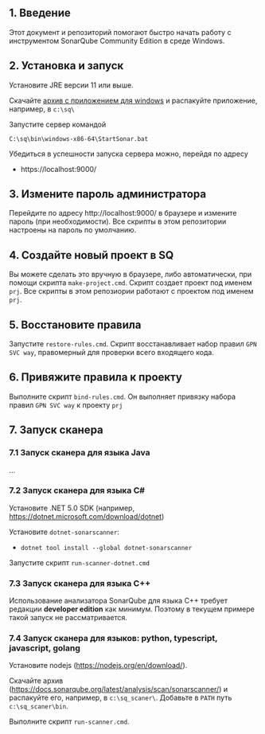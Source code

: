 ## 1. Введение

Этот документ и репозиторий помогают быстро начать работу с инструментом SonarQube Community Edition в среде Windows.

## 2. Установка и запуск

Установите JRE версии 11 или выше.

Скачайте [архив с приложением для windows](https://www.sonarqube.org/downloads/) и распакуйте приложение, например, в `c:\sq\`

Запустите сервер командой

`C:\sq\bin\windows-x86-64\StartSonar.bat`

Убедиться в успешности запуска сервера можно, перейдя по адресу

- https://localhost:9000/

## 3. Измените пароль администратора

Перейдите по адресу http://localhost:9000/ в браузере и измените пароль (при необходимости). Все скрипты в этом репозитории настроены на пароль по умолчанию.

## 4. Создайте новый проект в SQ

Вы можете сделать это вручную в браузере, либо автоматически, при помощи скрипта `make-project.cmd`. Скрипт создает проект под именем `prj`. Все скрипты в этом репозиории работают с проектом под именем `prj`.

## 5. Восстановите правила

Запустите `restore-rules.cmd`. Скрипт восстанавливает набор правил `GPN SVC way`, правомерный для проверки всего входящего кода.

## 6. Привяжите правила к проекту

Выполните скрипт `bind-rules.cmd`. Он выполняет привязку набора правил `GPN SVC way` к проекту `prj`

## 7. Запуск сканера

### 7.1 Запуск сканера для языка Java

...

### 7.2 Запуск сканера для языка C#

Установите .NET 5.0 SDK (например, https://dotnet.microsoft.com/download/dotnet)

Установите `dotnet-sonarscanner`:

- `dotnet tool install --global dotnet-sonarscanner`

Запустите скрипт `run-scanner-dotnet.cmd`

### 7.3 Запуск сканера для языка C++

Использование анализатора SonarQube для языка C++ требует редакции **developer edition** как минимум. Поэтому в текущем примере такой запуск не рассматривается.

### 7.4 Запуск сканера для языков: python, typescript, javascript, golang

Установите nodejs (https://nodejs.org/en/download/).

Скачайте архив (https://docs.sonarqube.org/latest/analysis/scan/sonarscanner/) и распакуйте его, например, в `c:\sq_scaner\`. Добавьте в `PATH` путь `c:\sq_scaner\bin`.

Выполните скрипт `run-scanner.cmd`.
